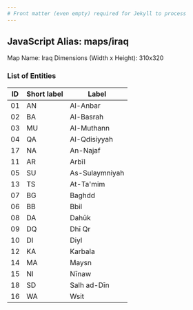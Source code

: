 ```yaml
---
# Front matter (even empty) required for Jekyll to process
---
```


## JavaScript Alias: maps/iraq

Map Name: Iraq
Dimensions (Width x Height): 310x320





### List of Entities

ID | Short label | Label
---|---|---|
01|AN|Al-Anbar
02|BA|Al-Basrah
03|MU|Al-Muthann
04|QA|Al-Qdisiyyah
17|NA|An-Najaf
11|AR|Arbīl
05|SU|As-Sulaymniyah
13|TS|At-Ta'mim
07|BG|Baghdd
06|BB|Bbil
08|DA|Dahūk
09|DQ|Dhī Qr
10|DI|Diyl
12|KA|Karbala
14|MA|Maysn
15|NI|Nīnaw
18|SD|Salh ad-Dīn
16|WA|Wsit

